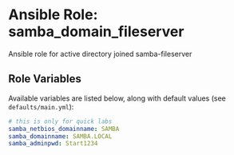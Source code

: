 # Ansible Role: samba_domain_fileserver

Ansible role for active directory joined samba-fileserver

## Role Variables

Available variables are listed below, along with default values (see `defaults/main.yml`):
```yaml
# this is only for quick labs
samba_netbios_domainname: SAMBA
samba_domainname: SAMBA.LOCAL
samba_adminpwd: Start1234
```